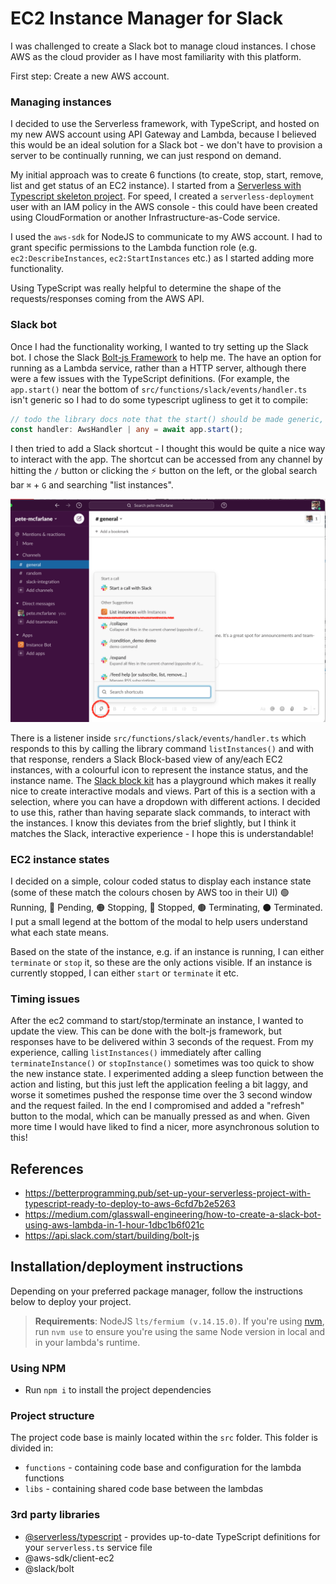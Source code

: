 # EC2 Instance Manager for Slack

I was challenged to create a Slack bot to manage cloud instances. I chose AWS as the cloud provider as I have most familiarity with this platform.

First step: Create a new AWS account.
### Managing instances

I decided to use the Serverless framework, with TypeScript, and hosted on my new AWS account using API Gateway and Lambda, because I believed this would be an ideal solution for a Slack bot - we don't have to provision a server to be continually running, we can just respond on demand.

My initial approach was to create 6 functions (to create, stop, start, remove, list and get status of an EC2 instance). I started from a [Serverless with Typescript skeleton project](https://github.com/serverless/serverless/tree/master/lib/plugins/create/templates/aws-nodejs-typescript). For speed, I created a `serverless-deployment` user with an IAM policy in the AWS console - this could have been created using CloudFormation or another Infrastructure-as-Code service.

I used the `aws-sdk` for NodeJS to communicate to my AWS account. I had to grant specific permissions to the Lambda function role (e.g. `ec2:DescribeInstances`, `ec2:StartInstances` etc.) as I started adding more functionality.

Using TypeScript was really helpful to determine the shape of the requests/responses coming from the AWS API.

### Slack bot
Once I had the functionality working, I wanted to try setting up the Slack bot. I chose the Slack [Bolt-js Framework](https://slack.dev/bolt-js/reference) to help me. The have an option for running as a Lambda service, rather than a HTTP server, although there were a few issues with the TypeScript definitions. (For example, the `app.start()` near the bottom of `src/functions/slack/events/handler.ts` isn't generic so I had to do some typescript ugliness to get it to compile:
```typescript
// todo the library docs note that the start() should be made generic, see if I can get around to making a PR for this...
const handler: AwsHandler | any = await app.start();
```

I then tried to add a Slack shortcut - I thought this would be quite a nice way to interact with the app. The shortcut can be accessed from any channel by hitting the `/` button or clicking the ⚡️ button on the left, or the global search bar `⌘` + `G` and searching "list instances".

![Slack shortcuts](media/slack-shortcuts.png)

There is a listener inside `src/functions/slack/events/handler.ts` which responds to this by calling the library command `listInstances()` and with that response, renders a Slack Block-based view of any/each EC2 instances, with a colourful icon to represent the instance status, and the instance name.
The [Slack block kit](https://api.slack.com/block-kit) has a playground which makes it really nice to create interactive modals and views. Part of this is a section with a selection, where you can have a dropdown with different actions. I decided to use this, rather than having separate slack commands, to interact with the instances. I know this deviates from the brief slightly, but I think it matches the Slack, interactive experience - I hope this is understandable!

### EC2 instance states
I decided on a simple, colour coded status to display each instance state (some of these match the colours chosen by AWS too in their UI) 🟢 Running, 🔵 Pending, 🟠 Stopping, 🔴 Stopped, 🟤 Terminating, ⚫️ Terminated. I put a small legend at the bottom of the modal to help users understand what each state means.

Based on the state of the instance, e.g. if an instance is running, I can either `terminate` or `stop` it, so these are the only actions visible. If an instance is currently stopped, I can either `start` or `terminate` it etc.

### Timing issues
After the ec2 command to start/stop/terminate an instance, I wanted to update the view. This can be done with the bolt-js framework, but responses have to be delivered within 3 seconds of the request. From my experience, calling `listInstances()` immediately after calling `terminateInstance()` or `stopInstance()` sometimes was too quick to show the new instance state. I experimented adding a sleep function between the action and listing, but this just left the application feeling a bit laggy, and worse it sometimes pushed the response time over the 3 second window and the request failed.
In the end I compromised and added a "refresh" button to the modal, which can be manually pressed as and when. Given more time I would have liked to find a nicer, more asynchronous solution to this!

## References

- https://betterprogramming.pub/set-up-your-serverless-project-with-typescript-ready-to-deploy-to-aws-6cfd7b2e5263
- https://medium.com/glasswall-engineering/how-to-create-a-slack-bot-using-aws-lambda-in-1-hour-1dbc1b6f021c
- https://api.slack.com/start/building/bolt-js
## Installation/deployment instructions

Depending on your preferred package manager, follow the instructions below to deploy your project.

> **Requirements**: NodeJS `lts/fermium (v.14.15.0)`. If you're using [nvm](https://github.com/nvm-sh/nvm), run `nvm use` to ensure you're using the same Node version in local and in your lambda's runtime.

### Using NPM

- Run `npm i` to install the project dependencies

### Project structure

The project code base is mainly located within the `src` folder. This folder is divided in:

- `functions` - containing code base and configuration for the lambda functions
- `libs` - containing shared code base between the lambdas

### 3rd party libraries

- [@serverless/typescript](https://github.com/serverless/typescript) - provides up-to-date TypeScript definitions for your `serverless.ts` service file
- @aws-sdk/client-ec2
- @slack/bolt
